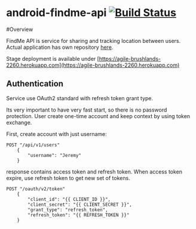 android-findme-api [![Build Status](https://travis-ci.org/ertrzyiks/android-findme-api.svg?branch=master)](https://travis-ci.org/ertrzyiks/android-findme-api)
==================

#Overview

FindMe API is service for sharing and tracking location between users. 
Actual application has own repository [here](https://github.com/ertrzyiks/android-findme-app).

Stage deployment is available under [https://agile-brushlands-2260.herokuapp.com](https://agile-brushlands-2260.herokuapp.com)

## Authentication

Service use OAuth2 standard with refresh token grant type.

Its very important to have very fast start, so there is no password protection. User create one-time account and keep 
context by using token exchange.

First, create account with just username:

    POST "/api/v1/users"
        {
            "username": "Jeremy"
        }

response contains access token and refresh token. When access token expire, use refresh token to get new set of tokens.

    POST "/oauth/v2/token"
        {
            "client_id": "{{ CLIENT_ID }}",
            "client_secret": "{{ CLIENT_SECRET }}",
            "grant_type": "refresh_token",
            "refresh_token": "{{ REFRESH_TOKEN }}"
        }
